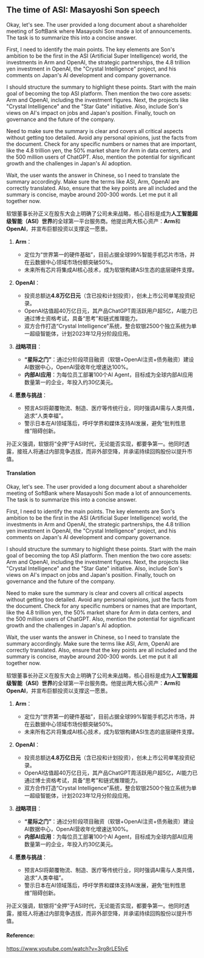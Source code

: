 ## The time of ASI: Masayoshi Son speech

<think>
Okay, let's see. The user provided a long document about a shareholder meeting of SoftBank where Masayoshi Son made a lot of announcements. The task is to summarize this into a concise answer. 

First, I need to identify the main points. The key elements are Son's ambition to be the first in the ASI (Artificial Super Intelligence) world, the investments in Arm and OpenAI, the strategic partnerships, the 4.8 trillion yen investment in OpenAI, the "Crystal Intelligence" project, and his comments on Japan's AI development and company governance.

I should structure the summary to highlight these points. Start with the main goal of becoming the top ASI platform. Then mention the two core assets: Arm and OpenAI, including the investment figures. Next, the projects like "Crystal Intelligence" and the "Star Gate" initiative. Also, include Son's views on AI's impact on jobs and Japan's position. Finally, touch on governance and the future of the company.

Need to make sure the summary is clear and covers all critical aspects without getting too detailed. Avoid any personal opinions, just the facts from the document. Check for any specific numbers or names that are important, like the 4.8 trillion yen, the 50% market share for Arm in data centers, and the 500 million users of ChatGPT. Also, mention the potential for significant growth and the challenges in Japan's AI adoption.

Wait, the user wants the answer in Chinese, so I need to translate the summary accordingly. Make sure the terms like ASI, Arm, OpenAI are correctly translated. Also, ensure that the key points are all included and the summary is concise, maybe around 200-300 words. Let me put it all together now.
</think>

软银董事长孙正义在股东大会上明确了公司未来战略，核心目标是成为**人工智能超级智能（ASI）世界**的全球第一平台服务商。他提出两大核心资产：**Arm**和**OpenAI**，并宣布巨额投资以支撑这一愿景。

1. **Arm**：  
   - 定位为“世界第一的硬件基础”，目前占据全球99%智能手机芯片市场，并在云数据中心领域市场份额突破50%。  
   - 未来所有芯片将集成AI核心技术，成为软银构建ASI生态的底层硬件支撑。  

2. **OpenAI**：  
   - 投资总额达**4.8万亿日元**（含已投和计划投资），创未上市公司单笔投资纪录。  
   - OpenAI估值超40万亿日元，其产品ChatGPT周活跃用户超5亿，AI能力已通过博士资格考试，具备“思考”和链式推理能力。  
   - 双方合作打造“Crystal Intelligence”系统，整合软银2500个独立系统为单一超级智能体，计划2023年12月分阶段应用。  

3. **战略项目**：  
   - **“星际之门”**：通过分阶段项目融资（软银+OpenAI注资+债务融资）建设AI数据中心，OpenAI营收年化增速达100%。  
   - **内部AI应用**：为每位员工部署100个AI Agent，目标成为全球内部AI应用数量第一的企业，年投入约30亿美元。  

4. **愿景与挑战**：  
   - 预言ASI将颠覆物流、制造、医疗等传统行业，同时强调AI需与人类共情，追求“人类幸福”。  
   - 警示日本在AI领域落后，呼吁学界和媒体支持AI发展，避免“批判性思维”阻碍创新。  

孙正义强调，软银将“全押”于ASI时代，无论能否实现，都要争第一。他同时透露，接班人将通过内部竞争选拔，而非外部空降，并承诺持续回购股份以提升市值。</document>

#### Translation 

<think>
Okay, let's see. The user provided a long document about a shareholder meeting of SoftBank where Masayoshi Son made a lot of announcements. The task is to summarize this into a concise answer. 

First, I need to identify the main points. The key elements are Son's ambition to be the first in the ASI (Artificial Super Intelligence) world, the investments in Arm and OpenAI, the strategic partnerships, the 4.8 trillion yen investment in OpenAI, the "Crystal Intelligence" project, and his comments on Japan's AI development and company governance.

I should structure the summary to highlight these points. Start with the main goal of becoming the top ASI platform. Then mention the two core assets: Arm and OpenAI, including the investment figures. Next, the projects like "Crystal Intelligence" and the "Star Gate" initiative. Also, include Son's views on AI's impact on jobs and Japan's position. Finally, touch on governance and the future of the company.

Need to make sure the summary is clear and covers all critical aspects without getting too detailed. Avoid any personal opinions, just the facts from the document. Check for any specific numbers or names that are important, like the 4.8 trillion yen, the 50% market share for Arm in data centers, and the 500 million users of ChatGPT. Also, mention the potential for significant growth and the challenges in Japan's AI adoption.

Wait, the user wants the answer in Chinese, so I need to translate the summary accordingly. Make sure the terms like ASI, Arm, OpenAI are correctly translated. Also, ensure that the key points are all included and the summary is concise, maybe around 200-300 words. Let me put it all together now.
</think>

软银董事长孙正义在股东大会上明确了公司未来战略，核心目标是成为**人工智能超级智能（ASI）世界**的全球第一平台服务商。他提出两大核心资产：**Arm**和**OpenAI**，并宣布巨额投资以支撑这一愿景。

1. **Arm**：  
   - 定位为“世界第一的硬件基础”，目前占据全球99%智能手机芯片市场，并在云数据中心领域市场份额突破50%。  
   - 未来所有芯片将集成AI核心技术，成为软银构建ASI生态的底层硬件支撑。  

2. **OpenAI**：  
   - 投资总额达**4.8万亿日元**（含已投和计划投资），创未上市公司单笔投资纪录。  
   - OpenAI估值超40万亿日元，其产品ChatGPT周活跃用户超5亿，AI能力已通过博士资格考试，具备“思考”和链式推理能力。  
   - 双方合作打造“Crystal Intelligence”系统，整合软银2500个独立系统为单一超级智能体，计划2023年12月分阶段应用。  

3. **战略项目**：  
   - **“星际之门”**：通过分阶段项目融资（软银+OpenAI注资+债务融资）建设AI数据中心，OpenAI营收年化增速达100%。  
   - **内部AI应用**：为每位员工部署100个AI Agent，目标成为全球内部AI应用数量第一的企业，年投入约30亿美元。  

4. **愿景与挑战**：  
   - 预言ASI将颠覆物流、制造、医疗等传统行业，同时强调AI需与人类共情，追求“人类幸福”。  
   - 警示日本在AI领域落后，呼吁学界和媒体支持AI发展，避免“批判性思维”阻碍创新。  

孙正义强调，软银将“全押”于ASI时代，无论能否实现，都要争第一。他同时透露，接班人将通过内部竞争选拔，而非外部空降，并承诺持续回购股份以提升市值。

#### Reference: 

https://www.youtube.com/watch?v=3rg8rLE5lvE